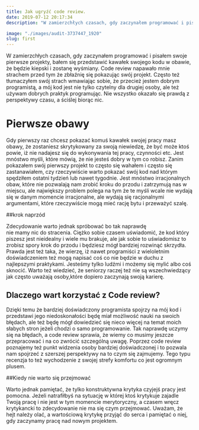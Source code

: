 ```yaml
---
title: Jak ugryźć code review.
date: 2019-07-12 20:17:34
description: "W zamierzchłych czasach, gdy zaczynałem programować i pisałem swoje pierwsze projekty, bałem się przedstawić kawałek swojego kodu w obawie, że będzie kiepski i zostanę wyśmiany. Code review napawało mnie strachem przed tym że zbłaźnię się pokazując swój projekt. Często też tłumaczyłem swój strach wmawiając sobie, że przecież jestem dobrym programistą, a mój kod jest nie tylko czytelny dla drugiej osoby, ale też używam dobrych praktyk programując. Nie wszystko okazało się prawdą z perspektywy czasu, a ściślej biorąc nic."

image: "./images/audit-3737447_1920"
slug: first
---
```


W zamierzchłych czasach, gdy zaczynałem programować i pisałem swoje pierwsze projekty, bałem się przedstawić kawałek swojego kodu w obawie, że będzie kiepski i zostanę wyśmiany. Code review napawało mnie strachem przed tym że zbłaźnię się pokazując swój projekt. Często też tłumaczyłem swój strach wmawiając sobie, że przecież jestem dobrym programistą, a mój kod jest nie tylko czytelny dla drugiej osoby, ale też używam dobrych praktyk programując. Nie wszystko okazało się prawdą z perspektywy czasu, a ściślej biorąc nic.

# Pierwsze obawy

Gdy pierwszy raz chcesz pokazać komuś kawałek swojej pracy masz obawy, że zostaniesz skrytykowany za swoją niewiedzę, że być może ktoś powie, iż nie nadajesz się do wykonywania
tej pracy, czynności etc. Jest mnóstwo myśli, które mówią, że nie jesteś dobry w tym co robisz.
Zanim pokazałem swój pierwszy projekt to często się wahałem i często się zastanawiałem, czy rzeczywiście warto pokazać swój kod nad którym spędziłem ostatni tydzień lub nawet tygodnie.
Jest mnóstwo irracjonalnych obaw, które nie pozwalają nam zrobić kroku do przodu i zatrzymują nas w miejscu, ale największy problem polega na tym że te myśli wcale nie wydają się w danym momencie irracjonalne, ale wydają się racjonalnymi argumentami, które rzeczywiście mogą
mieć rację bytu i przeważyć szalę.

##krok naprzód

Zdecydowanie warto jednak spróbować bo tak naprawdę  
nie mamy nic do stracenia. Ciężko sobie czasem uświadomić, że kod który piszesz jest nieidealny i wiele mu brakuje, ale jak sobie to uświadomisz to zrobisz spory krok do przodu i będziesz mógł bardziej rozwinąć skrzydła. Prawda jest też taka, że wierzę, iż nawet programiści z wieloletnim doświadczeniem też mogą napisać coś co nie będzie w duchu z najlepszymi praktykami. Jesteśmy tylko ludźmi i możemy się mylić albo coś sknocić. Warto też wiedzieć, że seniorzy raczej też nie są wszechwiedzący jak często uważają osoby,które dopiero zaczynają swoją karierę.

## Dlaczego wart korzystać z Code review?

Dzięki temu że bardziej doświadczony programista spojrzy na mój kod i przedstawi jego niedoskonałości będę miał możliwość nauki na swoich błędach, ale też będę mógł dowiedzieć się nieco więcej na temat moich słabych stron jeżeli chodzi o samo programowanie. Tak naprawdę uczymy się na błędach, a code review sprawia, że wiemy co musimy jeszcze przepracować i na co zwrócić szczególną uwagę. Poprzez code review poznajemy też punkt widzenia osoby bardziej doświadczonej i to pozwala nam spojrzeć z szerszej perspektywy na to czym się zajmujemy. Tego typu recenzja to też wychodzenie z swojej strefy komfortu co jest ogromnym plusem.

##Kiedy nie warto się przejmować

Warto jednak pamiętać, że tylko konstruktywna krytyka czyjejś pracy jest pomocna. Jeżeli natrafiłbyś na sytuację w której ktoś krytykuje zajadle Twoją pracę i nie jest w tym momencie
merytoryczny, a czasem wręcz krytykancki to zdecydowanie nie ma się czym przejmować.
Uważam, że hejt należy olać, a wartościową krytykę przyjąć do serca i pamiętać o niej,
gdy zaczynamy pracę nad nowym projektem.
